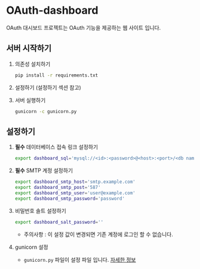 # OAuth-dashboard

OAuth 대시보드 프로젝트는 OAuth 기능을 제공하는 웹 사이트 입니다.

## 서버 시작하기

1. 의존성 설치하기

   ```bash
   pip install -r requirements.txt
   ```

2. 설정하기 (설정하기 섹션 참고)

3. 서버 실행하기

   ```bash
   gunicorn -c gunicorn.py
   ```

## 설정하기

1. **필수** 데이터베이스 접속 링크 설정하기

    ```bash
    export dashboard_sql='mysql://<id>:<password>@<host>:<port>/<db name>'
    ```

2. **필수** SMTP 계정 설정하기

    ```bash
    export dashboard_smtp_host='smtp.example.com'
    export dashboard_smtp_post='587'
    export dashboard_smtp_user='user@example.com'
    export dashboard_smtp_password='password'
    ```

3. 비밀번호 솔트 설정하기

    ```bash
    export dashboard_salt_password=''
    ```

    - 주의사항 : 이 설정 값이 변경되면 기존 계정에 로그인 할 수 없습니다.

4. gunicorn 설정

   - `gunicorn.py` 파일이 설정 파일 입니다. [자세한 정보](https://docs.gunicorn.org/en/stable/settings.html)
